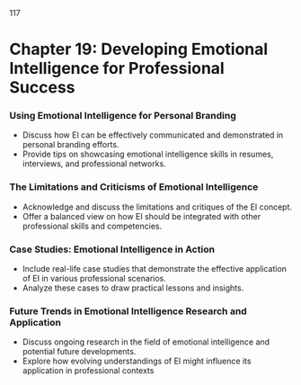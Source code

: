 117


# **Chapter 19: Developing Emotional Intelligence for Professional Success**


### **Using Emotional Intelligence for Personal Branding**

- Discuss how EI can be effectively communicated and demonstrated in personal branding efforts.
- Provide tips on showcasing emotional intelligence skills in resumes, interviews, and professional 
networks.

### **The Limitations and Criticisms of Emotional Intelligence**

- Acknowledge and discuss the limitations and critiques of the EI concept.
- Offer a balanced view on how EI should be integrated with other professional skills and competencies.

### **Case Studies: Emotional Intelligence in Action**

- Include real-life case studies that demonstrate the effective application of EI in various professional 
scenarios.
- Analyze these cases to draw practical lessons and insights.

### **Future Trends in Emotional Intelligence Research and Application**
- Discuss ongoing research in the field of emotional intelligence and potential future developments.
- Explore how evolving understandings of EI might influence its application in professional contexts